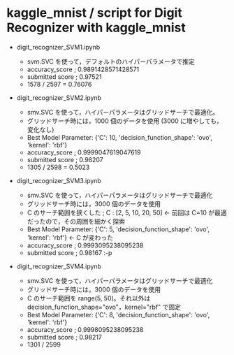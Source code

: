 # kaggle_mnist / script for Digit Recognizer with kaggle_mnist

- digit_recognizer_SVM1.ipynb
  - svm.SVC を使って，デフォルトのハイパーパラメータで推定
  - accuracy_score ; 0.9891428571428571
  - submitted score ; 0.97521
  - 1578 / 2597 = 0.76076

- digit_recognizer_SVM2.ipynb
  - smv.SVC を使って，ハイパーパラメータはグリッドサーチで最適化。
  - グリッドサーチ時には，1000 個のデータを使用 (3000 に増やしても，変化なし)
  - Best Model Parameter:  {'C': 10, 'decision_function_shape': 'ovo', 'kernel': 'rbf'}
  - accuracy_score ; 0.9999047619047619
  - submitted score ; 0.98207
  - 1305 / 2598 = 0.5023

- digit_recognizer_SVM3.ipynb
  - smv.SVC を使って，ハイパーパラメータはグリッドサーチで最適化
  - グリッドサーチ時には，3000 個のデータを使用
  - C のサーチ範囲を狭くした ; C : [2, 5, 10, 20, 50] ← 前回は C=10 が最適だったので，その周囲を細かく探索
  - Best Model Parameter:  {'C': 5, 'decision_function_shape': 'ovo', 'kernel': 'rbf'} ← C が変わった
  - accuracy_score ; 0.9993095238095238
  - submitted score ; 0.98167 :-p

- digit_recognizer_SVM4.ipynb
  - smv.SVC を使って，ハイパーパラメータはグリッドサーチで最適化
  - グリッドサーチ時には，3000 個のデータを使用
  - C のサーチ範囲を range(5, 50)。それ以外は decision_function_shape="ovo"，kernel="rbf" で固定
  - Best Model Parameter:  {'C': 8, 'decision_function_shape': 'ovo', 'kernel': 'rbf'}
  - accuracy_score ; 0.9998095238095238
  - submitted score ; 0.98217
  - 1301 / 2599
